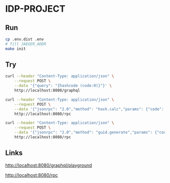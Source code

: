 # IDP-PROJECT

## Run

```bash
cp .env.dist .env
# fill JAEGER_ADDR
make init
```

## Try

```bash
curl --header "Content-Type: application/json" \
	--request POST \
	--data '{"query": "{hashcode (code:0)}"}' \
	http://localhost:8080/graphql
```

```bash
curl --header "Content-Type: application/json" \
	--request POST \
	--data '{"jsonrpc": "2.0","method": "hash.calc","params": {"code": 1},"id": 123}' \
	http://localhost:8080/rpc
```

```bash
curl --header "Content-Type: application/json" \
	--request POST \
	--data '{"jsonrpc": "2.0","method": "guid.generate","params": {"code": 2},"id": 123}' \
	http://localhost:8080/rpc
```

## Links
[http://localhost:8080/graphql/playground](http://localhost:8080/graphql/playground)

[http://localhost:8080/rpc](http://localhost:8080/rpc)
